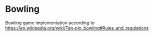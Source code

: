 # Bowling

Bowling game implementation according to https://en.wikipedia.org/wiki/Ten-pin_bowling#Rules_and_regulations

